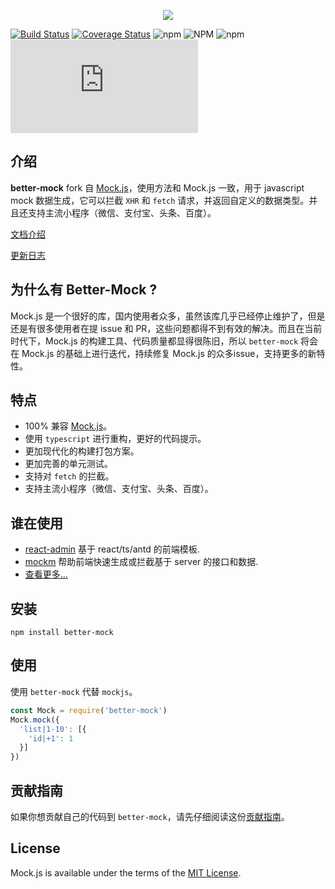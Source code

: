 <p style="text-align: center">
  <img src="https://lavyun.github.io/better-mock/images/logo-hor.png">
</p>

[![Build Status](https://travis-ci.org/lavyun/better-mock.svg?branch=master)](https://travis-ci.org/lavyun/better-mock)
[![Coverage Status](https://coveralls.io/repos/github/lavyun/better-mock/badge.svg?branch=master)](https://coveralls.io/github/lavyun/better-mock?branch=master)
![npm](https://img.shields.io/npm/v/better-mock)
![NPM](https://img.shields.io/npm/l/better-mock)
![npm](https://img.shields.io/npm/dw/better-mock)
![type-coverage](https://img.shields.io/badge/dynamic/json?color=brightgreen&label=type-coverage&suffix=%&query=%24.typeCoverage.atLeast&url=https%3A%2F%2Fraw.githubusercontent.com%2Flavyun%2Fbetter-mock%2Fmaster%2Fpackage.json)

## 介绍

**better-mock** fork 自 [Mock.js](https://github.com/nuysoft/Mock)，使用方法和 Mock.js 一致，用于 javascript mock 数据生成，它可以拦截 `XHR` 和 `fetch` 请求，并返回自定义的数据类型。并且还支持主流小程序（微信、支付宝、头条、百度）。

[文档介绍](http://lavyun.gitee.io/better-mock/)

[更新日志](http://lavyun.gitee.io/better-mock/changelog/)

## 为什么有 Better-Mock ?

Mock.js 是一个很好的库，国内使用者众多，虽然该库几乎已经停止维护了，但是还是有很多使用者在提 issue 和 PR，这些问题都得不到有效的解决。而且在当前时代下，Mock.js 的构建工具、代码质量都显得很陈旧，所以 `better-mock` 将会在 Mock.js 的基础上进行迭代，持续修复 Mock.js 的众多issue，支持更多的新特性。

## 特点

* 100% 兼容 [Mock.js](https://github.com/nuysoft/Mock)。
* 使用 `typescript` 进行重构，更好的代码提示。
* 更加现代化的构建打包方案。
* 更加完善的单元测试。
* 支持对 `fetch` 的拦截。
* 支持主流小程序（微信、支付宝、头条、百度）。


## 谁在使用
- [react-admin](https://github.com/pansyjs/react-admin)
  基于 react/ts/antd 的前端模板.
- [mockm](https://github.com/wll8/mockm)
  帮助前端快速生成或拦截基于 server 的接口和数据.
- [查看更多...](https://github.com/lavyun/better-mock/network/dependents)

## 安装

```shell
npm install better-mock
```

## 使用

使用 `better-mock` 代替 `mockjs`。

```js
const Mock = require('better-mock')
Mock.mock({
  'list|1-10': [{
    'id|+1': 1
  }]
})
```

## 贡献指南

如果你想贡献自己的代码到 `better-mock`，请先仔细阅读这份[贡献指南](https://github.com/lavyun/better-mock/blob/master/.github/CONTRIBUTING.md)。

## License
Mock.js is available under the terms of the [MIT License](./LICENSE).